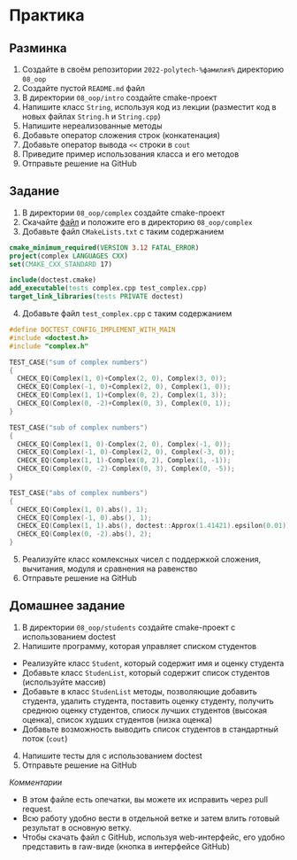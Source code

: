 # Практика

## Разминка

1. Создайте в своём репозитории `2022-polytech-%фамилия%` директорию `08_oop`
2. Cоздайте пустой `README.md` файл
3. В директории `08_oop/intro` создайте cmake-проект
4. Напишите класс `String`, используя код из лекции (разместит код в новых файлах `String.h` и `String.cpp`)
5. Напишите нереализованные методы
6. Добавьте оператор сложения строк (конкатенация)
7. Добавьте оператор вывода `<<` строки в `cout`
8. Приведите пример использования класса и его методов
9. Отправьте решение на GitHub


## Задание

1. В директории `08_oop/complex` создайте cmake-проект
2. Скачайте [файл](assets/doctest.cmake) и положите его в директорию `08_oop/complex`
3. Добавьте файл `CMakeLists.txt` с таким содержанием

```cmake
cmake_minimum_required(VERSION 3.12 FATAL_ERROR)
project(complex LANGUAGES CXX)
set(CMAKE_CXX_STANDARD 17)

include(doctest.cmake)
add_executable(tests complex.cpp test_complex.cpp)
target_link_libraries(tests PRIVATE doctest)
```

4. Добавьте файл `test_complex.cpp` с таким содержанием
```cpp
#define DOCTEST_CONFIG_IMPLEMENT_WITH_MAIN
#include <doctest.h>
#include "complex.h"

TEST_CASE("sum of complex numbers")
{
  CHECK_EQ(Complex(1, 0)+Complex(2, 0), Complex(3, 0));
  CHECK_EQ(Complex(-1, 0)+Complex(2, 0), Complex(1, 0));
  CHECK_EQ(Complex(1, 1)+Complex(0, 2), Complex(1, 3));
  CHECK_EQ(Complex(0, -2)+Complex(0, 3), Complex(0, 1));
}

TEST_CASE("sub of complex numbers")
{
  CHECK_EQ(Complex(1, 0)-Complex(2, 0), Complex(-1, 0));
  CHECK_EQ(Complex(-1, 0)-Complex(2, 0), Complex(-3, 0));
  CHECK_EQ(Complex(1, 1)-Complex(0, 2), Complex(1, -1));
  CHECK_EQ(Complex(0, -2)-Complex(0, 3), Complex(0, -5));
}

TEST_CASE("abs of complex numbers")
{
  CHECK_EQ(Complex(1, 0).abs(), 1);
  CHECK_EQ(Complex(-1, 0).abs(), 1);
  CHECK_EQ(Complex(1, 1).abs(), doctest::Approx(1.41421).epsilon(0.01));
  CHECK_EQ(Complex(0, -2).abs(), 2);
}

```
5. Реализуйте класс комлексных чисел с поддержкой сложения, вычитания, модуля и сравнения на равенство
6. Отправьте решение на GitHub


## Домашнее задание

1. В директории `08_oop/students` создайте cmake-проект с использованием doctest
2. Напишите программу, которая управляет списком студентов
- Реализуйте класс `Student`, который содержит имя и оценку студента
- Добавьте класс `StudenList`, который содержит список студентов (используйте массив)
- Добавьте в класс `StudenList` методы, позволяющие добавить студента, удалить студента, поставить оценку студенту, получить среднюю оценку студентов, спиоск лучших студентов (высокая оценка), список худших студентов (низка оценка)
- Добавьте возможность выводить список студентов в стандартный поток (`cout`)
4. Напишите тесты для с использованием doctest 
5. Отправьте решение на GitHub

*Комментарии*
- В этом файле есть опечатки, вы можете их исправить через pull request.
- Всю работу удобно вести в отдельной ветке и затем влить готовый результат в основную ветку.
- Чтобы скачать файл с GitHub, используя web-интерфейс, его удобно представить в raw-виде (кнопка в интерфейсе GitHub)
